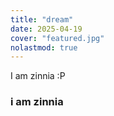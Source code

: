 ```yaml
---
title: "dream"
date: 2025-04-19
cover: "featured.jpg"
nolastmod: true
---
```



I am zinnia :P

### i am zinnia